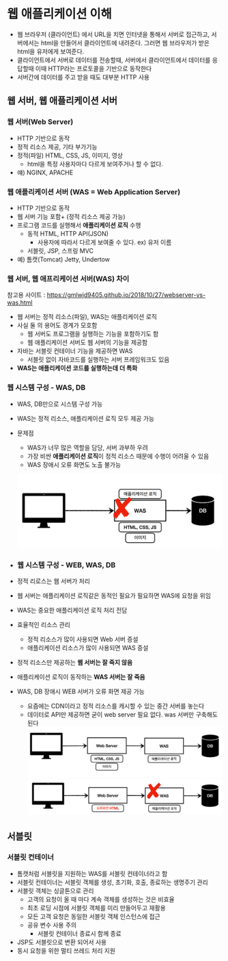 # 웹 애플리케이션 이해
- 웹 브라우저 (클라이언트) 에서 URL을 치면 인터넷을 통해서 서버로 접근하고, 서버에서는 html을 만들어서 클라이언트에 내려준다. 그러면 웹 브라우저가 받은 html을 유저에게 보여준다.
- 클라이언트에서 서버로 데이터를 전송할때, 서버에서 클라이언트에서 데이터를 응답할때 이때 HTTP라는 프로토콜을 기반으로 동작한다
- 서버간에 데이터를 주고 받을 때도 대부분 HTTP 사용

## 웹 서버, 웹 애플리케이션 서버


### 웹 서버(Web Server)
- HTTP 기반으로 동작
- 정적 리소스 제공, 기타 부가기능
- 정적(파일) HTML, CSS, JS, 이미지, 영상
  - html을 특정 사용자마다 다르게 보여주거나 할 수 없다.
- 얘) NGINX, APACHE

### 웹 애플리케이션 서버 (WAS = Web Application Server)
- HTTP 기반으로 동작
- 웹 서버 기능 포함+ (정적 리소스 제공 가능)
- 프로그램 코드를 실행해서 **애플리케이션 로직** 수행
  - 동적 HTML, HTTP API(JSON) 
    - 사용자에 따라서 다르게 보여줄 수 있다. ex) 유저 이름
  - 서블릿, JSP, 스프링 MVC
- 예) 톰캣(Tomcat) Jetty, Undertow


### 웹 서버, 웹 애프리케이션 서버(WAS) 차이
참고용 사이트 : https://gmlwjd9405.github.io/2018/10/27/webserver-vs-was.html
- 웹 서버는 정적 리소스(파일), WAS는 애플리케이션 로직
- 사실 둘 의 용어도 경계가 모호함
  - 웹 서버도 프로그램을 실행하는 기능을 포함하기도 함
  - 웹 애플리케이션 서버도 웹 서버의 기능을 제공함
- 자바는 서블릿 컨테이너 기능을 제공하면 WAS
  - 서블릿 없이 자바코드를 실행하는 서버 프레임워크도 있음
- **WAS는 애플리케이션 코드를 실행하는데 더 특화**


### 웹 시스템 구성 - WAS, DB
- WAS, DB만으로 시스템 구성 가능
- WAS는 정적 리소스, 애플리케이션 로직 모두 제공 가능 
- 문제점
  - WAS가 너무 많은 역할을 담당, 서버 과부하 우려
  - 가장 비싼 **애플리케이션 로직**이 정적 리소스 때문에 수행이 어려울 수 있음
  - WAS 장애시 오류 화면도 노출 불가능
  

  ![img.png](was1.png)

- ### 웹 시스템 구성 - WEB, WAS, DB
- 정적 리로스는 웹 서버가 처리
- 웹 서버는 애플리케이션 로직같은 동적인 필요가 필요하면 WAS에 요청을 위임
- WAS는 중요한 애플리케이션 로직 처리 전담
- 효율적인 리소스 관리
  - 정적 리소스가 많이 사용되면 Web 서버 증설
  - 애플리케이션 리소스가 많이 사용되면 WAS 증설
- 정적 리소스만 제공하는 **웹 서버는 잘 죽지 않음**
- 애플리케이션 로직이 동작하는 **WAS 서버는 잘 죽음**
- WAS, DB 장애시 WEB 서버가 오류 화면 제공 가능
  - 요즘에는 CDN이라고 정적 리소스를 캐시할 수 있는 중간 서버를 놓는다
  - 데이터로 API만 제공하면 굳이 web server 필요 없다. was 서버만 구축해도 된다
![img.png](was2.png)
![img.png](was3.png)

## 서블릿
### 서블릿 컨테이너
- 톰캣처럼 서블릿을 지원하는 WAS를 서블릿 컨테이너라고 함
- 서블릿 컨테이너는 서블릿 객체를 생성, 초기화, 호출, 종료하는 생명주기 관리
- 서블릿 객체는 싱글톤으로 관리
  - 고객의 요청이 올 때 마다 계속 객체를 생성하는 것은 비효율
  - 최초 로딩 시점에 서블릿 객체를 미리 만들어두고 재활용
  - 모든 고객 요청은 동일한 서블릿 객체 인스턴스에 접근
  - 공유 변수 사용 주의
    - 서블릿 컨테이너 종료시 함께 종료
- JSP도 서블릿으로 변환 되어서 사용
- 동시 요청을 위한 멀티 쓰레드 처리 지원
